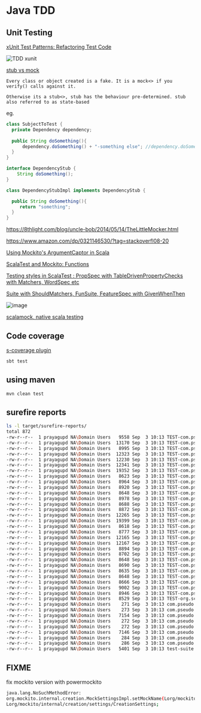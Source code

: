 Java TDD
=============

Unit Testing
-----------------

[xUnit Test Patterns: Refactoring Test Code](http://xunitpatterns.com/Code%20Refactorings.html)

![TDD xunit](TDD_xunit.gif)

[stub vs mock](http://stackoverflow.com/a/3459491/432903)

```
Every class or object created is a fake. It is a mock<> if you verify() calls against it. 

Otherwise its a stub<>, stub has the behaviour pre-determined. stub also referred to as state-based
```

eg.

```java
class SubjectToTest {
  private Dependency dependency;
  
  public String doSomething(){
      dependency.doSomething() + "-something else"; //dependency.doSomething() is already defined, so its mock[]ed
  }
}

interface DependencyStub {
    String doSomething();
}

class DependencyStubImpl implements DependencyStub {

  public String doSomething(){
     return "something";
  }
}
```

https://8thlight.com/blog/uncle-bob/2014/05/14/TheLittleMocker.html

https://www.amazon.com/dp/0321146530/?tag=stackoverfl08-20

[Using Mockito's ArgumentCaptor in Scala](http://blog.themillhousegroup.com/2013/11/using-mockitos-argumentcaptor-in-scala.html)

[ScalaTest and Mockito: Functions](http://bleibinha.us/blog/2013/11/scalatest-and-mockito-functions)

[Testing styles in ScalaTest : PropSpec with TableDrivenPropertyChecks with Matchers, WordSpec etc](http://yeghishe.github.io/2015/05/31/scalatest-testing-styles.html)

[Suite with ShouldMatchers, FunSuite, FeatureSpec with GivenWhenThen](https://blog.knoldus.com/2011/05/16/working-with-scala-test/)

![image](https://phithoughts.files.wordpress.com/2011/05/core-traits.png?w=640)

[scalamock, native scala testing](https://github.com/paulbutcher/scalamock#features)

Code coverage
-------------

[s-coverage plugin](https://github.com/nihil-os/scoverage-maven-plugin)

```bash
sbt test
```

using maven
---------------------

```bash
mvn clean test
```

surefire reports
--

```bash
ls -l target/surefire-reports/
total 872
-rw-r--r--  1 prayagupd NA\Domain Users   9558 Sep  3 10:13 TEST-com.pseudo.tdd.CaseClassFunSpecs.xml
-rw-r--r--  1 prayagupd NA\Domain Users  13170 Sep  3 10:13 TEST-com.pseudo.tdd.ExceptionInsideTrySuccess.xml
-rw-r--r--  1 prayagupd NA\Domain Users   8995 Sep  3 10:13 TEST-com.pseudo.tdd.FunctionalMapSpecs.xml
-rw-r--r--  1 prayagupd NA\Domain Users  12323 Sep  3 10:13 TEST-com.pseudo.tdd.FutureSpecs.xml
-rw-r--r--  1 prayagupd NA\Domain Users  12230 Sep  3 10:13 TEST-com.pseudo.tdd.FutureTests.xml
-rw-r--r--  1 prayagupd NA\Domain Users  12341 Sep  3 10:13 TEST-com.pseudo.tdd.GenericsTests.xml
-rw-r--r--  1 prayagupd NA\Domain Users  19352 Sep  3 10:13 TEST-com.pseudo.tdd.IUseStaticClassSpecs.xml
-rw-r--r--  1 prayagupd NA\Domain Users   8623 Sep  3 10:13 TEST-com.pseudo.tdd.ImplicitlySpecs.xml
-rw-r--r--  1 prayagupd NA\Domain Users   8964 Sep  3 10:13 TEST-com.pseudo.tdd.MaybeMonadSpecs.xml
-rw-r--r--  1 prayagupd NA\Domain Users   8920 Sep  3 10:13 TEST-com.pseudo.tdd.MockitoTestSpecs.xml
-rw-r--r--  1 prayagupd NA\Domain Users   8648 Sep  3 10:13 TEST-com.pseudo.tdd.ObjectMapperSpecs.xml
-rw-r--r--  1 prayagupd NA\Domain Users   8978 Sep  3 10:13 TEST-com.pseudo.tdd.ServiceASpec.xml
-rw-r--r--  1 prayagupd NA\Domain Users   8688 Sep  3 10:13 TEST-com.pseudo.tdd.ServiceASpecsUsingScalaMock.xml
-rw-r--r--  1 prayagupd NA\Domain Users   8872 Sep  3 10:13 TEST-com.pseudo.tdd.ServiceAStepwiseSpec.xml
-rw-r--r--  1 prayagupd NA\Domain Users  12265 Sep  3 10:13 TEST-com.pseudo.tdd.ServiceATest.xml
-rw-r--r--  1 prayagupd NA\Domain Users  19399 Sep  3 10:13 TEST-com.pseudo.tdd.StaticClassSpecs.xml
-rw-r--r--  1 prayagupd NA\Domain Users   8618 Sep  3 10:13 TEST-com.pseudo.tdd.ThreeSumSpecs.xml
-rw-r--r--  1 prayagupd NA\Domain Users   8777 Sep  3 10:13 TEST-com.pseudo.tdd.e2e.TestE2E.xml
-rw-r--r--  1 prayagupd NA\Domain Users  12165 Sep  3 10:13 TEST-com.pseudo.tdd.integration.RunCukeTests.xml
-rw-r--r--  1 prayagupd NA\Domain Users  12167 Sep  3 10:13 TEST-com.pseudo.tdd.integration.ServerIntSpecs.xml
-rw-r--r--  1 prayagupd NA\Domain Users   8894 Sep  3 10:13 TEST-com.pseudo.tdd.scalamock.FunctionStubSpecs.xml
-rw-r--r--  1 prayagupd NA\Domain Users   8702 Sep  3 10:13 TEST-com.pseudo.tdd.scalamock.GameScalaMockSpecs.xml
-rw-r--r--  1 prayagupd NA\Domain Users   8648 Sep  3 10:13 TEST-com.pseudo.tdd.scalamock.MultipleParamsStub.xml
-rw-r--r--  1 prayagupd NA\Domain Users   8690 Sep  3 10:13 TEST-com.pseudo.tdd.scalamock.MyScalamockTrait.xml
-rw-r--r--  1 prayagupd NA\Domain Users   8635 Sep  3 10:13 TEST-com.pseudo.tdd.scalamock.NoParamStub.xml
-rw-r--r--  1 prayagupd NA\Domain Users   8648 Sep  3 10:13 TEST-com.pseudo.tdd.scalamock.ScalaMockJavaClass.xml
-rw-r--r--  1 prayagupd NA\Domain Users   8666 Sep  3 10:13 TEST-com.pseudo.tdd.scalamock.ScalaStubTrait.xml
-rw-r--r--  1 prayagupd NA\Domain Users   9002 Sep  3 10:13 TEST-com.pseudo.tdd.strategy.ApplicationRouterSpecs.xml
-rw-r--r--  1 prayagupd NA\Domain Users   8946 Sep  3 10:13 TEST-com.pseudo.tdd.strategy.EventDispatcherSpecs.xml
-rw-r--r--  1 prayagupd NA\Domain Users   8529 Sep  3 10:13 TEST-org.scalatest.tools.DiscoverySuite-bbd206b0-f9b5-4984-86ac-de02598ddae3.xml
-rw-r--r--  1 prayagupd NA\Domain Users    271 Sep  3 10:13 com.pseudo.tdd.FutureTests.txt
-rw-r--r--  1 prayagupd NA\Domain Users    273 Sep  3 10:13 com.pseudo.tdd.GenericsTests.txt
-rw-r--r--  1 prayagupd NA\Domain Users   7154 Sep  3 10:13 com.pseudo.tdd.IUseStaticClassSpecs.txt
-rw-r--r--  1 prayagupd NA\Domain Users    272 Sep  3 10:13 com.pseudo.tdd.ServiceASpec.txt
-rw-r--r--  1 prayagupd NA\Domain Users    272 Sep  3 10:13 com.pseudo.tdd.ServiceATest.txt
-rw-r--r--  1 prayagupd NA\Domain Users   7146 Sep  3 10:13 com.pseudo.tdd.StaticClassSpecs.txt
-rw-r--r--  1 prayagupd NA\Domain Users    284 Sep  3 10:13 com.pseudo.tdd.integration.RunCukeTests.txt
-rw-r--r--  1 prayagupd NA\Domain Users    286 Sep  3 10:13 com.pseudo.tdd.integration.ServerIntSpecs.txt
-rw-r--r--  1 prayagupd NA\Domain Users   5401 Sep  3 10:13 test-suite.log
```

FIXME
------

fix mockito version with powermockito

```bash
java.lang.NoSuchMethodError: 
org.mockito.internal.creation.MockSettingsImpl.setMockName(Lorg/mockito/mock/MockName;)
Lorg/mockito/internal/creation/settings/CreationSettings;
```

